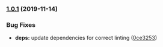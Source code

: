 ### [1.0.1](https://github.com/mixmaxhq/semantic-commitlint/compare/v1.0.0...v1.0.1) (2019-11-14)


### Bug Fixes

* **deps:** update dependencies for correct linting ([0ce3253](https://github.com/mixmaxhq/semantic-commitlint/commit/0ce3253bf407eea028069aeb1548d4371532f2b8))
